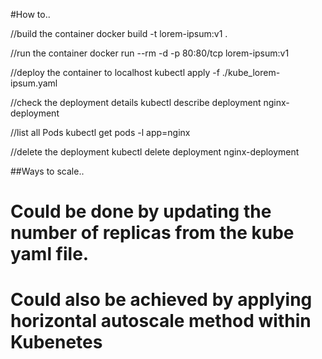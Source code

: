 #How to.. 

//build the container
docker build -t lorem-ipsum:v1 .

//run the container
docker run --rm -d  -p 80:80/tcp lorem-ipsum:v1

//deploy the container to localhost
kubectl apply -f ./kube_lorem-ipsum.yaml

//check the deployment details
kubectl describe deployment nginx-deployment

//list all Pods
kubectl get pods -l app=nginx

//delete the deployment
kubectl delete deployment nginx-deployment


##Ways to scale..
# Could be done by updating the number of replicas from the kube yaml file.

# Could also be achieved by applying horizontal autoscale method within Kubenetes


